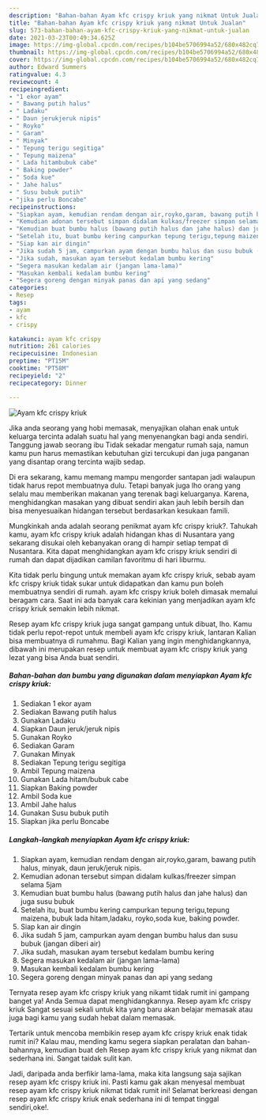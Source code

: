```yaml
---
description: "Bahan-bahan Ayam kfc crispy kriuk yang nikmat Untuk Jualan"
title: "Bahan-bahan Ayam kfc crispy kriuk yang nikmat Untuk Jualan"
slug: 573-bahan-bahan-ayam-kfc-crispy-kriuk-yang-nikmat-untuk-jualan
date: 2021-03-23T00:49:34.625Z
image: https://img-global.cpcdn.com/recipes/b104be5706994a52/680x482cq70/ayam-kfc-crispy-kriuk-foto-resep-utama.jpg
thumbnail: https://img-global.cpcdn.com/recipes/b104be5706994a52/680x482cq70/ayam-kfc-crispy-kriuk-foto-resep-utama.jpg
cover: https://img-global.cpcdn.com/recipes/b104be5706994a52/680x482cq70/ayam-kfc-crispy-kriuk-foto-resep-utama.jpg
author: Edward Summers
ratingvalue: 4.3
reviewcount: 4
recipeingredient:
- "1 ekor ayam"
- " Bawang putih halus"
- " Ladaku"
- " Daun jerukjeruk nipis"
- " Royko"
- " Garam"
- " Minyak"
- " Tepung terigu segitiga"
- " Tepung maizena"
- " Lada hitambubuk cabe"
- " Baking powder"
- " Soda kue"
- " Jahe halus"
- " Susu bubuk putih"
- "jika perlu Boncabe"
recipeinstructions:
- "Siapkan ayam, kemudian rendam dengan air,royko,garam, bawang putih halus, minyak, daun jeruk/jeruk nipis."
- "Kemudian adonan tersebut simpan didalam kulkas/freezer simpan selama 5jam"
- "Kemudian buat bumbu halus (bawang putih halus dan jahe halus) dan juga susu bubuk"
- "Setelah itu, buat bumbu kering campurkan tepung terigu,tepung maizena, bubuk lada hitam,ladaku, royko,soda kue, baking powder."
- "Siap kan air dingin"
- "Jika sudah 5 jam, campurkan ayam dengan bumbu halus dan susu bubuk (jangan diberi air)"
- "Jika sudah, masukan ayam tersebut kedalam bumbu kering"
- "Segera masukan kedalam air (jangan lama-lama)"
- "Masukan kembali kedalam bumbu kering"
- "Segera goreng dengan minyak panas dan api yang sedang"
categories:
- Resep
tags:
- ayam
- kfc
- crispy

katakunci: ayam kfc crispy 
nutrition: 261 calories
recipecuisine: Indonesian
preptime: "PT15M"
cooktime: "PT58M"
recipeyield: "2"
recipecategory: Dinner

---
```



![Ayam kfc crispy kriuk](https://img-global.cpcdn.com/recipes/b104be5706994a52/680x482cq70/ayam-kfc-crispy-kriuk-foto-resep-utama.jpg)

Jika anda seorang yang hobi memasak, menyajikan olahan enak untuk keluarga tercinta adalah suatu hal yang menyenangkan bagi anda sendiri. Tanggung jawab seorang ibu Tidak sekadar mengatur rumah saja, namun kamu pun harus memastikan kebutuhan gizi tercukupi dan juga panganan yang disantap orang tercinta wajib sedap.

Di era  sekarang, kamu memang mampu mengorder santapan jadi walaupun tidak harus repot membuatnya dulu. Tetapi banyak juga lho orang yang selalu mau memberikan makanan yang terenak bagi keluarganya. Karena, menghidangkan masakan yang dibuat sendiri akan jauh lebih bersih dan bisa menyesuaikan hidangan tersebut berdasarkan kesukaan famili. 



Mungkinkah anda adalah seorang penikmat ayam kfc crispy kriuk?. Tahukah kamu, ayam kfc crispy kriuk adalah hidangan khas di Nusantara yang sekarang disukai oleh kebanyakan orang di hampir setiap tempat di Nusantara. Kita dapat menghidangkan ayam kfc crispy kriuk sendiri di rumah dan dapat dijadikan camilan favoritmu di hari liburmu.

Kita tidak perlu bingung untuk memakan ayam kfc crispy kriuk, sebab ayam kfc crispy kriuk tidak sukar untuk didapatkan dan kamu pun boleh membuatnya sendiri di rumah. ayam kfc crispy kriuk boleh dimasak memalui beragam cara. Saat ini ada banyak cara kekinian yang menjadikan ayam kfc crispy kriuk semakin lebih nikmat.

Resep ayam kfc crispy kriuk juga sangat gampang untuk dibuat, lho. Kamu tidak perlu repot-repot untuk membeli ayam kfc crispy kriuk, lantaran Kalian bisa membuatnya di rumahmu. Bagi Kalian yang ingin menghidangkannya, dibawah ini merupakan resep untuk membuat ayam kfc crispy kriuk yang lezat yang bisa Anda buat sendiri.

<!--inarticleads1-->

##### Bahan-bahan dan bumbu yang digunakan dalam menyiapkan Ayam kfc crispy kriuk:

1. Sediakan 1 ekor ayam
1. Sediakan  Bawang putih halus
1. Gunakan  Ladaku
1. Siapkan  Daun jeruk/jeruk nipis
1. Gunakan  Royko
1. Sediakan  Garam
1. Gunakan  Minyak
1. Sediakan  Tepung terigu segitiga
1. Ambil  Tepung maizena
1. Gunakan  Lada hitam/bubuk cabe
1. Siapkan  Baking powder
1. Ambil  Soda kue
1. Ambil  Jahe halus
1. Gunakan  Susu bubuk putih
1. Siapkan jika perlu Boncabe




<!--inarticleads2-->

##### Langkah-langkah menyiapkan Ayam kfc crispy kriuk:

1. Siapkan ayam, kemudian rendam dengan air,royko,garam, bawang putih halus, minyak, daun jeruk/jeruk nipis.
1. Kemudian adonan tersebut simpan didalam kulkas/freezer simpan selama 5jam
1. Kemudian buat bumbu halus (bawang putih halus dan jahe halus) dan juga susu bubuk
1. Setelah itu, buat bumbu kering campurkan tepung terigu,tepung maizena, bubuk lada hitam,ladaku, royko,soda kue, baking powder.
1. Siap kan air dingin
1. Jika sudah 5 jam, campurkan ayam dengan bumbu halus dan susu bubuk (jangan diberi air)
1. Jika sudah, masukan ayam tersebut kedalam bumbu kering
1. Segera masukan kedalam air (jangan lama-lama)
1. Masukan kembali kedalam bumbu kering
1. Segera goreng dengan minyak panas dan api yang sedang




Ternyata resep ayam kfc crispy kriuk yang nikamt tidak rumit ini gampang banget ya! Anda Semua dapat menghidangkannya. Resep ayam kfc crispy kriuk Sangat sesuai sekali untuk kita yang baru akan belajar memasak atau juga bagi kamu yang sudah hebat dalam memasak.

Tertarik untuk mencoba membikin resep ayam kfc crispy kriuk enak tidak rumit ini? Kalau mau, mending kamu segera siapkan peralatan dan bahan-bahannya, kemudian buat deh Resep ayam kfc crispy kriuk yang nikmat dan sederhana ini. Sangat taidak sulit kan. 

Jadi, daripada anda berfikir lama-lama, maka kita langsung saja sajikan resep ayam kfc crispy kriuk ini. Pasti kamu gak akan menyesal membuat resep ayam kfc crispy kriuk nikmat tidak rumit ini! Selamat berkreasi dengan resep ayam kfc crispy kriuk enak sederhana ini di tempat tinggal sendiri,oke!.

